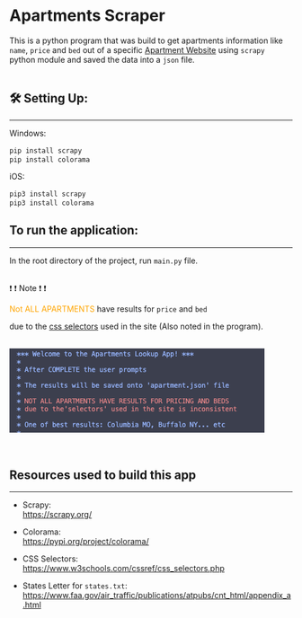 # Apartments Scraper

This is a python program that was build to get apartments information like `name`, `price` and `bed` out of a specific [Apartment Website](https://www.apartments.com/) using `scrapy` python module and saved the data into a `json` file.
<br/>
<br/>

## :hammer_and_wrench: Setting Up:

---

Windows:

```
pip install scrapy
pip install colorama
```

iOS:

```
pip3 install scrapy
pip3 install colorama
```

## To run the application:

---

In the root directory of the project, run `main.py` file.
<br/>
<br/>

:heavy_exclamation_mark: :heavy_exclamation_mark: <span>Note </span>:heavy_exclamation_mark: :heavy_exclamation_mark:

<span style="color:orange">Not ALL APARTMENTS</span>
have results for `price` and `bed`</p>
due to the [css selectors](https://www.w3schools.com/cssref/css_selectors.php) used in the site (Also noted in the program).
<br/>
<br/>

![Display in program](./assets/Disclaimer.png)

<br/>

## Resources used to build this app

---

- Scrapy:</br>
  https://scrapy.org/

- Colorama:</br>
  https://pypi.org/project/colorama/

- CSS Selectors:</br>
  https://www.w3schools.com/cssref/css_selectors.php

- States Letter for `states.txt`:</br>
  https://www.faa.gov/air_traffic/publications/atpubs/cnt_html/appendix_a.html
